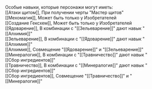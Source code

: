 Особые навыки, которые персонажи могут иметь:<br>
[[Атаки щитом]], При получении черты "Мастер щитов"<br>
[[Мехомагия]], Может быть только у Изобретателей<br>
[[Создание Гексхем]], Может быть только у Изобретателей<br>
[[Ядоварение]], В комбинации с "[[Зельеварение]]" дают навык "[[Алхимия]]"<br>
[[Зельеварение]], В комбинации с "[[Ядоварение]]" дают навык "[[Алхимия]]"<br>
[[Алхимия]], Совмещение "[[Ядоварение]]" и "[[Зельеварение]]"<br>
[[Минералогия]], В комбинации с "[[Травничество]]" дают навык "[[Сбор ингредиентов]]"<br>
[[Травничество]], В комбинации с "[[Минералогия]]" дают навык "[[Сбор ингредиентов]]"<br>
[[Сбор ингредиентов]], Совмещение "[[Травничество]]" и "[[Минералогия]]"